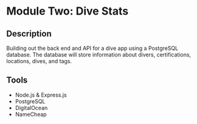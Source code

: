 # Module Two: Dive Stats
## Description
Building out the back end and API for a dive app using a PostgreSQL database. The database will store information about divers, certifications, locations, dives, and tags.
## Tools
* Node.js & Express.js
* PostgreSQL
* DigitalOcean
* NameCheap